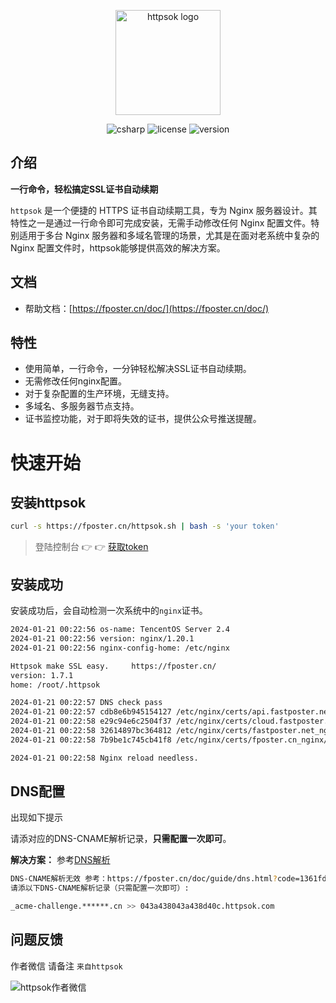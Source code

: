 <p align="center"><a href="https://fposter.cn/doc/" target="_blank"><img width="168" src="https://fposter.cn/dassets/httpsok-logo.png" alt="httpsok logo"></a></p>

<p align="center">
  <!--
<a href="https://github.com/httpsok/httpsok" class="link github-link" target="_blank"><img style="max-width: 100px;" alt="GitHub Repo stars" src="https://img.shields.io/github/stars/httpsok/httpsok?style=social"></a>
  <a href="https://gitee.com/httpsok/httpsok" class="link gitee-link" target="_blank"><img style="max-width: 100px;" alt="gitee Repo stars" src="https://gitee.com/httpsok/httpsok/badge/star.svg"></a>
    -->
  <img alt="csharp" src="https://img.shields.io/badge/language-shell-brightgreen.svg">
  <img alt="license" src="https://img.shields.io/badge/license-MIT-blue.svg">
  <img alt="version" src="https://img.shields.io/badge/version-1.7.1-brightgreen">
</p>

## 介绍

**一行命令，轻松搞定SSL证书自动续期**

`httpsok` 是一个便捷的 HTTPS 证书自动续期工具，专为 Nginx 服务器设计。其特性之一是通过一行命令即可完成安装，无需手动修改任何 Nginx 配置文件。特别适用于多台 Nginx 服务器和多域名管理的场景，尤其是在面对老系统中复杂的 Nginx 配置文件时，httpsok能够提供高效的解决方案。

## 文档

- 帮助文档：[https://fposter.cn/doc/](https://fposter.cn/doc/)

## 特性

- 使用简单，一行命令，一分钟轻松解决SSL证书自动续期。
- 无需修改任何nginx配置。
- 对于复杂配置的生产环境，无缝支持。
- 多域名、多服务器节点支持。
- 证书监控功能，对于即将失效的证书，提供公众号推送提醒。

# 快速开始


## 安装httpsok

```bash
curl -s https://fposter.cn/httpsok.sh | bash -s 'your token'
```

> 登陆控制台 👉 👉 [获取token](https://fposter.cn/console/)

## 安装成功

安装成功后，会自动检测一次系统中的`nginx`证书。

```bash
2024-01-21 00:22:56 os-name: TencentOS Server 2.4
2024-01-21 00:22:56 version: nginx/1.20.1
2024-01-21 00:22:56 nginx-config-home: /etc/nginx

Httpsok make SSL easy.     https://fposter.cn/ 
version: 1.7.1
home: /root/.httpsok

2024-01-21 00:22:57 DNS check pass
2024-01-21 00:22:57 cdb8e6b945154127 /etc/nginx/certs/api.fastposter.net_nginx/api.fastposter.net_bundle.crt Cert valid
2024-01-21 00:22:58 e29c94e6c2504f37 /etc/nginx/certs/cloud.fastposter.net_nginx/cloud.fastposter.net_bundle.crt Cert valid
2024-01-21 00:22:58 32614897bc364812 /etc/nginx/certs/fastposter.net_nginx/fastposter2.net_bundle.crt Cert valid
2024-01-21 00:22:58 7b9be1c745cb41f8 /etc/nginx/certs/fposter.cn_nginx/fposter.cn_bundle.crt Cert valid

2024-01-21 00:22:58 Nginx reload needless.
```


## DNS配置

出现如下提示

请添对应的DNS-CNAME解析记录，**只需配置一次即可**。

**解决方案：** 参考[DNS解析](https://fposter.cn/doc/guide/dns.html)

```bash
DNS-CNAME解析无效 参考：https://fposter.cn/doc/guide/dns.html?code=1361fd24380436d44ea
请添以下DNS-CNAME解析记录（只需配置一次即可）: 

_acme-challenge.******.cn >> 043a438043a438d40c.httpsok.com
```

## 问题反馈

作者微信 请备注 `来自httpsok`

![httpsok作者微信](https://fposter.cn/dassets/qrcode.png)
